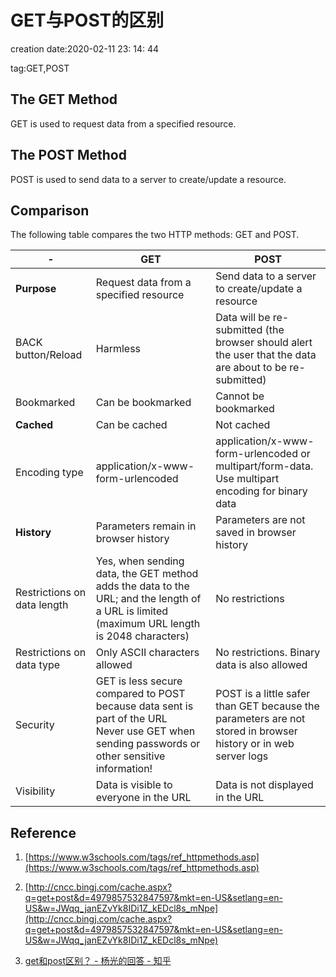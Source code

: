 # GET与POST的区别 #

creation date:2020-02-11 23: 14: 44

tag:GET,POST

## The GET Method ##

GET is used to request data from a specified resource.

## The POST Method ##

POST is used to send data to a server to create/update a resource.

## Comparison ##

The following table compares the two HTTP methods: GET and POST.

-|GET|POST
---|---|---
**Purpose**|Request data from a specified resource|Send data to a server to create/update a resource
BACK button/Reload|Harmless|Data will be re-submitted (the browser should alert the user that the data are about to be re-submitted)
Bookmarked|Can be bookmarked|Cannot be bookmarked
**Cached**|Can be cached|Not cached
Encoding type|application/x-www-form-urlencoded|application/x-www-form-urlencoded or multipart/form-data. Use multipart encoding for binary data
**History**|Parameters remain in browser history|Parameters are not saved in browser history
Restrictions on data length|Yes, when sending data, the GET method adds the data to the URL; and the length of a URL is limited (maximum URL length is 2048 characters)|No restrictions
Restrictions on data type|Only ASCII characters allowed|No restrictions. Binary data is also allowed
Security|GET is less secure compared to POST because data sent is part of the URL<br> Never use GET when sending passwords or other sensitive information!|POST is a little safer than GET because the parameters are not stored in browser history or in web server logs
Visibility|Data is visible to everyone in the URL|Data is not displayed in the URL

## Reference ##

1. [https://www.w3schools.com/tags/ref_httpmethods.asp](https://www.w3schools.com/tags/ref_httpmethods.asp)

2. [http://cncc.bingj.com/cache.aspx?q=get+post&d=4979857532847597&mkt=en-US&setlang=en-US&w=JWqq_janEZvYk8IDi1Z_kEDcl8s_mNpe](http://cncc.bingj.com/cache.aspx?q=get+post&d=4979857532847597&mkt=en-US&setlang=en-US&w=JWqq_janEZvYk8IDi1Z_kEDcl8s_mNpe)

3. [get和post区别？ - 杨光的回答 - 知乎](https://www.zhihu.com/question/28586791/answer/145424285)
